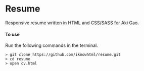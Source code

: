 # Resume
Responsive resume written in HTML and CSS/SASS for Aki Gao.
#### To use
Run the following commands in the terminal.

```
> git clone https://github.com/iknowhtml/resume.git
> cd resume
> open cv.html
```
